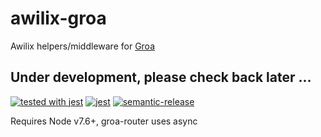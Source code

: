 # awilix-groa

Awilix helpers/middleware for [Groa](https://github.com/GroaJS/groa)

## Under development, please check back later ...

[![tested with jest](https://img.shields.io/badge/tested_with-jest-99424f.svg)](https://github.com/facebook/jest) [![jest](https://jestjs.io/img/jest-badge.svg)](https://github.com/facebook/jest)
[![semantic-release](https://img.shields.io/badge/%20%20%F0%9F%93%A6%F0%9F%9A%80-semantic--release-e10079.svg)](https://github.com/semantic-release/semantic-release)

Requires Node v7.6+, groa-router uses async
